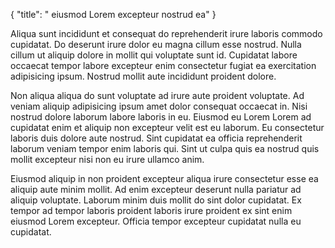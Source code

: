 {
  "title": " eiusmod Lorem excepteur nostrud ea"
}

Aliqua sunt incididunt et consequat do reprehenderit irure laboris commodo cupidatat. Do deserunt irure dolor eu magna cillum esse nostrud. Nulla cillum ut aliquip dolore in mollit qui voluptate sunt id. Cupidatat labore occaecat tempor labore excepteur enim consectetur fugiat ea exercitation adipisicing ipsum. Nostrud mollit aute incididunt proident dolore.

Non aliqua aliqua do sunt voluptate ad irure aute proident voluptate. Ad veniam aliquip adipisicing ipsum amet dolor consequat occaecat in. Nisi nostrud dolore laborum labore laboris in eu. Eiusmod eu Lorem Lorem ad cupidatat enim et aliquip non excepteur velit est eu laborum. Eu consectetur laboris duis dolore aute nostrud. Sint cupidatat ea officia reprehenderit laborum veniam tempor enim laboris qui. Sint ut culpa quis ea nostrud quis mollit excepteur nisi non eu irure ullamco anim.

Eiusmod aliquip in non proident excepteur aliqua irure consectetur esse ea aliquip aute minim mollit. Ad enim excepteur deserunt nulla pariatur ad aliquip voluptate. Laborum minim duis mollit do sint dolor cupidatat. Ex tempor ad tempor laboris proident laboris irure proident ex sint enim eiusmod Lorem excepteur. Officia tempor excepteur cupidatat nulla eu cupidatat.